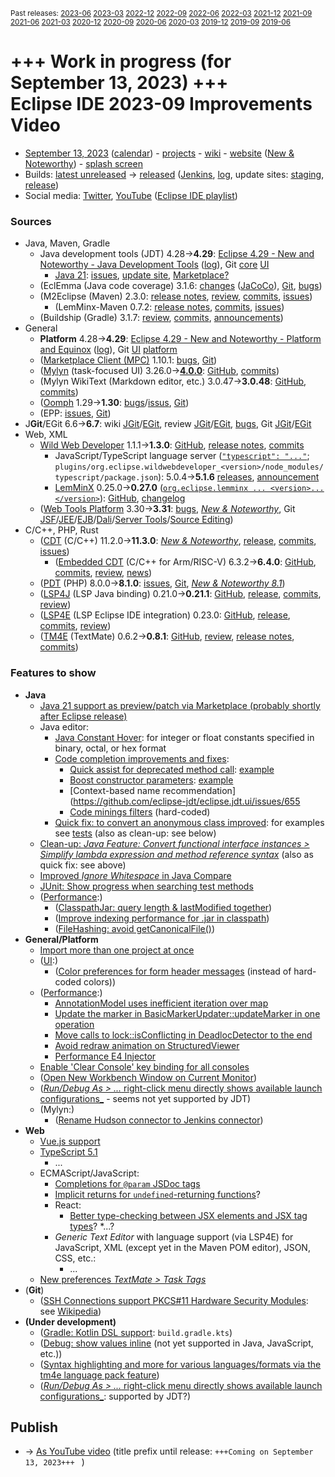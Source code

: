 <sup>Past releases:
[2023-06](https://github.com/howlger/Eclipse-IDE-improvements-videos/tree/2023-06)
[2023-03](https://github.com/howlger/Eclipse-IDE-improvements-videos/tree/2023-03)
[2022-12](https://github.com/howlger/Eclipse-IDE-improvements-videos/tree/2022-12)
[2022-09](https://github.com/howlger/Eclipse-IDE-improvements-videos/tree/2022-09)
[2022-06](https://github.com/howlger/Eclipse-IDE-improvements-videos/tree/2022-06)
[2022-03](https://github.com/howlger/Eclipse-IDE-improvements-videos/tree/2022-03)
[2021-12](https://github.com/howlger/Eclipse-IDE-improvements-videos/tree/2021-12)
[2021-09](https://github.com/howlger/Eclipse-IDE-improvements-videos/tree/2021-09)
[2021-06](https://github.com/howlger/Eclipse-IDE-improvements-videos/tree/2021-06)
[2021-03](https://github.com/howlger/Eclipse-IDE-improvements-videos/tree/2021-03)
[2020-12](https://github.com/howlger/Eclipse-IDE-improvements-videos/tree/2020-12)
[2020-09](https://github.com/howlger/Eclipse-IDE-improvements-videos/tree/2020-09)
[2020-06](https://github.com/howlger/Eclipse-IDE-improvements-videos/tree/2020-06)
[2020-03](https://github.com/howlger/Eclipse-IDE-improvements-videos/tree/2020-03)
[2019-12](https://github.com/howlger/Eclipse-IDE-improvements-videos/tree/2019-12)
[2019-09](https://github.com/howlger/Eclipse-IDE-improvements-videos/tree/2019-09)
[2019-06](https://github.com/howlger/Eclipse-IDE-improvements-videos/tree/2019-06)
</sup>

# +++ Work in progress (for September 13, 2023) +++<br>Eclipse IDE 2023-09 Improvements Video <!--[Eclipse IDE 2023-09 Improvements Video](https://youtu.be/OQe_hafeuz8)-->

* [September 13, 2023](https://calendar.google.com/calendar/event?eid=MGczMmNxbHZoMDJhYWNpdTdvYjZ1MjI4a20gZ2NoczdubTRudnBtODM3NDY5ZGRqOXRqbGtAZw&ctz=Europe/Berlin) ([calendar](https://calendar.google.com/calendar/embed?src=gchs7nm4nvpm837469ddj9tjlk@group.calendar.google.com&ctz=Europe/Berlin)) - [projects](https://projects.eclipse.org/releases/2023-09) - [wiki](https://wiki.eclipse.org/Category:SimRel-2023-09) - [website](https://eclipse.org/eclipseide/2023-09) ([New & Noteworthy](https://eclipse.org/eclipseide/2023-09/noteworthy)) - [splash screen](https://gitlab.eclipse.org/eclipsefdn/helpdesk/-/issues/2336)
* Builds: [latest unreleased](https://download.eclipse.org/technology/epp/staging/) → [released](https://download.eclipse.org/technology/epp/downloads/release/2023-09/) ([Jenkins](https://ci.eclipse.org/packaging/job/simrel.epp-tycho-build), [log](https://git.eclipse.org/c/simrel/org.eclipse.simrel.build.git/log/), update sites: [staging](https://download.eclipse.org/staging/2023-09), [release](http://download.eclipse.org/releases/2023-09))
* Social media: [Twitter](http://twitter.com/EclipseJavaIDE), [YouTube](https://www.youtube.com/user/EclipseFdn) ([Eclipse IDE playlist](https://www.youtube.com/playlist?list=PLy7t4z5SYNaSNjL60ofpwVhfA7mOF3Pgk))


### Sources

* Java, Maven, Gradle
    * Java development tools (JDT) 4.28→**4.29**: [Eclipse 4.29 - New and Noteworthy - Java Development Tools](https://www.eclipse.org/eclipse/news/4.29/jdt.php) ([log](https://github.com/eclipse-platform/www.eclipse.org-eclipse/commits/master/news/4.29/jdt.html)), Git [core](https://github.com/eclipse-jdt/eclipse.jdt.core/commits/master) [UI](https://github.com/eclipse-jdt/eclipse.jdt.ui/commits/master)
        * [Java 21](https://jdk.java.net/21/): [issues](https://github.com/eclipse-jdt/eclipse.jdt.core/milestone/33?closed=1), [update site](https://download.eclipse.org/eclipse/updates/4.29-P-builds/P20230720-0450/), [Marketplace?](https://marketplace.eclipse.org/search/site/Java%252021)
    * (EclEmma (Java code coverage) 3.1.6: [changes](https://www.eclemma.org/changes.html) ([JaCoCo](https://www.jacoco.org/jacoco/trunk/doc/changes.html)), [Git](https://github.com/eclipse/eclemma/commits/master), [bugs](https://bugs.eclipse.org/bugs/buglist.cgi?product=Eclemma&query_format=advanced&order=changeddate%20DESC))
    * (M2Eclipse (Maven) 2.3.0: [release notes](https://github.com/eclipse-m2e/m2e-core/blob/master/RELEASE_NOTES.md#230), [review](https://projects.eclipse.org/projects/technology.m2e/reviews/2.3.0-release-review), [commits](https://github.com/eclipse-m2e/m2e-core/compare/2.2.0...2.3.0), [issues](https://github.com/eclipse-m2e/m2e-core/issues?q=is%3Aissue+sort%3Aupdated-desc+is%3Aclosed))
        * (LemMinx-Maven 0.7.2: [release notes](https://github.com/eclipse/lemminx-maven/releases/tag/0.7.2), [commits](https://github.com/eclipse/lemminx-maven/compare/0.7.1...0.7.2), [issues](https://github.com/eclipse/lemminx-maven/issues?q=is%3Aissue+sort%3Aupdated-desc+is%3Aclosed))
    * (Buildship (Gradle) 3.1.7: [review](https://projects.eclipse.org/projects/tools.buildship/releases/3.1.7), [commits](https://github.com/eclipse/buildship/commits/master), [announcements](https://discuss.gradle.org/tag/buildship-release))
* General
    * **Platform** 4.28→**4.29**: [Eclipse 4.29 - New and Noteworthy - Platform and Equinox](https://www.eclipse.org/eclipse/news/4.29/platform.php) ([log](https://github.com/eclipse-platform/www.eclipse.org-eclipse/commits/master/news/4.29/platform.html)), Git [UI](https://github.com/eclipse-platform/eclipse.platform.ui/commits/master) [platform](https://github.com/eclipse-platform/eclipse.platform/commits/master)
    * ([Marketplace Client (MPC)](https://projects.eclipse.org/projects/technology.packaging.mpc) 1.10.1: [bugs](https://bugs.eclipse.org/bugs/buglist.cgi?product=MPC&query_format=advanced&order=changeddate%20DESC), [Git](https://git.eclipse.org/c/mpc/org.eclipse.epp.mpc.git/log/))
    * ([Mylyn](https://projects.eclipse.org/projects/tools.mylyn) (task-focused UI) 3.26.0→**[4.0.0](https://github.com/eclipse-mylyn/org.eclipse.mylyn/milestone/3?closed=1)**: [GitHub](https://github.com/eclipse-mylyn/org.eclipse.mylyn), [commits](https://github.com/eclipse-mylyn/org.eclipse.mylyn/commits/main))
    * (Mylyn WikiText (Markdown editor, etc.) 3.0.47→**3.0.48**: [GitHub](https://github.com/eclipse-mylyn/org.eclipse.mylyn.docs), [commits](https://github.com/eclipse-mylyn/org.eclipse.mylyn.docs/compare/wikitext.core-3.0.47...wikitext.core-3.0.48))
    * ([Oomph](https://projects.eclipse.org/projects/tools.oomph) 1.29→**1.30**: [bugs](https://bugs.eclipse.org/bugs/buglist.cgi?product=Oomph&query_format=advanced&order=changeddate%20DESC)/[issus](https://github.com/eclipse-oomph/oomph/issues?q=is%3Aissue+is%3Aclosed+sort%3Aupdated-desc), [Git](https://github.com/eclipse-oomph/oomph/commits/master))
    * (EPP: [issues](https://github.com/eclipse-packaging/packages/issues), [Git](https://github.com/eclipse-packaging/packages/commits/master))
* J**Git**/EGit 6.6→**6.7**: wiki [JGit](https://wiki.eclipse.org/JGit/New_and_Noteworthy/6.7)/[EGit](https://wiki.eclipse.org/EGit/New_and_Noteworthy/6.7), review [JGit](https://projects.eclipse.org/projects/technology.jgit/reviews/6.7.0-release-review)/[EGit](https://projects.eclipse.org/projects/technology.egit/reviews/6.7.0-release-review), [bugs](https://bugs.eclipse.org/bugs/buglist.cgi?product=EGit&product=JGit&query_format=advanced&order=changeddate%20DESC), Git [JGit](https://git.eclipse.org/c/jgit/jgit.git/log/)/[EGit](https://git.eclipse.org/c/egit/egit.git/log/)
* Web, XML
    * [Wild Web Developer](https://projects.eclipse.org/projects/tools.wildwebdeveloper) 1.1.1→**1.3.0**: [GitHub](https://github.com/eclipse/wildwebdeveloper), [release notes](https://github.com/eclipse/wildwebdeveloper/blob/master/RELEASE_NOTES.md#130), [commits](https://github.com/eclipse/wildwebdeveloper/compare/1.1.1...1.3.0)
        * JavaScript/TypeScript language server ([`"typescript": "..."`](https://github.com/eclipse/wildwebdeveloper/blob/master/org.eclipse.wildwebdeveloper/package.json#L5); `plugins/org.eclipse.wildwebdeveloper_<version>/node_modules/typescript/package.json`): 5.0.4→**5.1.6** [releases](https://github.com/microsoft/TypeScript/releases), [announcement](https://devblogs.microsoft.com/typescript/announcing-typescript-5-1)
        * [LemMinX](https://projects.eclipse.org/projects/technology.lemminx) 0.25.0→**0.27.0** ([`org.eclipse.lemminx ... <version>...</version>`](https://github.com/eclipse/wildwebdeveloper/blob/master/org.eclipse.wildwebdeveloper.xml/pom.xml#L40-L43)): [GitHub](https://github.com/eclipse/lemminx), [changelog](https://github.com/eclipse/lemminx/blob/main/CHANGELOG.md#0270-august-3-2023)
    * ([Web Tools Platform](https://projects.eclipse.org/projects/webtools) 3.30→**3.31**: [bugs](https://bugs.eclipse.org/bugs/report.cgi?x_axis_field=bug_status&y_axis_field=product&query_format=report-table&classification=WebTools&target_milestone=3.31&format=table&action=wrap), [_New & Noteworthy_](https://www.eclipse.org/webtools/releases/3.31/NewAndNoteworthy/), Git [JSF](https://git.eclipse.org/c/jsf/webtools.jsf.git/log/)/[JEE](https://git.eclipse.org/c/jeetools/webtools.javaee.git/log/)/[EJB](https://git.eclipse.org/c/jeetools/webtools.ejb.git/log/)/[Dali](https://git.eclipse.org/c/dali/webtools.dali.git/log/)/[Server Tools](https://git.eclipse.org/c/servertools/webtools.servertools.git/log/)/[Source Editing](https://git.eclipse.org/c/sourceediting/webtools.sourceediting.git/log/))
* C/C++, PHP, Rust
    * ([CDT](https://projects.eclipse.org/projects/tools.cdt) (C/C++) 11.2.0→**11.3.0**: [_New & Noteworthy_](https://github.com/eclipse-cdt/cdt/blob/main/NewAndNoteworthy/CDT-11.3.md), [release](https://github.com/eclipse-cdt/cdt/releases/tag/CDT_11_3_0), [commits](https://github.com/eclipse-cdt/cdt/compare/CDT_11_2_0...CDT_11_3_0), [issues](https://github.com/eclipse-cdt/cdt/issues?q=is%3Aissue+sort%3Aupdated-desc))
        * ([Embedded CDT](https://projects.eclipse.org/projects/iot.embed-cdt) (C/C++ for Arm/RISC-V) 6.3.2→**6.4.0**: [GitHub](https://github.com/eclipse-embed-cdt/eclipse-plugins), [commits](https://github.com/eclipse-embed-cdt/eclipse-plugins/compare/v6.3.1...v6.3.2), [review](https://projects.eclipse.org/projects/iot.embed-cdt/reviews/6.4.0-release-review), [news](https://eclipse-embed-cdt.github.io/news/))
    * ([PDT](https://projects.eclipse.org/projects/tools.pdt) (PHP) 8.0.0→**8.1.0**: [issues](https://github.com/eclipse/pdt/issues?q=is%3Aissue+sort%3Aupdated-asc), [Git](https://github.com/eclipse/pdt/commits/master), [_New & Noteworthy 8.1_](https://github.com/eclipse-pdt/pdt/wiki/NewIn81))
    * ([LSP4J](https://projects.eclipse.org/projects/technology.lsp4j) (LSP Java binding) 0.21.0→**0.21.1**: [GitHub](https://github.com/eclipse/lsp4j), [release](https://github.com/eclipse/lsp4j/releases/tag/v0.21.1), [commits](https://github.com/eclipse/lsp4j/compare/v0.21.0...v0.21.1), [review](https://projects.eclipse.org/projects/technology.lsp4j))
    * ([LSP4E](https://projects.eclipse.org/projects/technology.lsp4e) (LSP Eclipse IDE integration) 0.23.0: [GitHub](https://github.com/eclipse/lsp4e), [release](https://github.com/eclipse/lsp4e/releases/tag/0.23.0), [commits](https://github.com/eclipse/lsp4e/compare/0.21.0...0.23.0), [review](https://projects.eclipse.org/projects/technology.lsp4e/releases/0.23.0))
    * ([TM4E](https://projects.eclipse.org/projects/technology.tm4e) (TextMate) 0.6.2→**0.8.1**: [GitHub](https://github.com/eclipse/tm4e), [review](https://projects.eclipse.org/projects/technology.tm4e/reviews/0.8.1-release-review), [release notes](https://github.com/eclipse/tm4e/blob/main/RELEASE_NOTES.md#081), [commits](https://github.com/eclipse/tm4e/compare/0.6.2...0.8.1))


### Features to show

* **Java <!--[📽️](https://youtu.be/OQe_hafeuz8?t=17)-->**
    * [Java 21 support as preview/patch via Marketplace (probably shortly after Eclipse release)](https://marketplace.eclipse.org/search/site/Java%252021)
    * Java editor:
        * [Java Constant Hover](https://eclipse.dev/eclipse/news/4.29/jdt.php#java-constant-hover): for integer or float constants specified in binary, octal, or hex format
        * [Code completion improvements and fixes](https://github.com/search?utf8=%E2%9C%93&q=assist+OR+completion+OR+codecompletion+OR+intellisense+org%3Aeclipse-jdt+committer-date%3A2023-06-05..2023-09-10&s=committer-date&o=desc&type=Commits):
            * [Quick assist for deprecated method call](https://github.com/eclipse-jdt/eclipse.jdt.ui/pull/704): [example](https://github.com/eclipse-jdt/eclipse.jdt.ui/issues/687)
            * [Boost constructor parameters](https://github.com/eclipse-jdt/eclipse.jdt.core/pull/1103): [example](https://github.com/eclipse-jdt/eclipse.jdt.core/issues/1102)
            * [Context-based name recommendation](https://github.com/eclipse-jdt/eclipse.jdt.ui/issues/655
            * [Code minings filters](https://github.com/eclipse-jdt/eclipse.jdt.ui/issues/457) (hard-coded)
        * [Quick fix: to convert an anonymous class improved](https://eclipse.dev/eclipse/news/4.29/jdt.php#lambda-cleanup-improvements): for examples see [tests](https://github.com/eclipse-jdt/eclipse.jdt.ui/pull/635/files#diff-b96d632fbc4a0ba97e97e168596307eb575e908d4c49873aac5b0893aebc60a4) (also as clean-up: see below)
    * [Clean-up: _Java Feature: Convert functional interface instances > Simplify lambda expression and method reference syntax_](https://eclipse.dev/eclipse/news/4.29/jdt.php#lambda-cleanup-improvements) (also as quick fix: see above)
    * [Improved _Ignore Whitespace_ in Java Compare](https://eclipse.dev/eclipse/news/4.29/jdt.php#ignoreWhitespace)
    * [JUnit: Show progress when searching test methods](https://eclipse.dev/eclipse/news/4.29/jdt.php#junit-search-progress)
    * ([Performance](https://github.com/search?utf8=%E2%9C%93&q=performance+OR+speed+OR+faster+org%3Aeclipse-jdt+committer-date%3A2023-06-05..2023-09-10&s=committer-date&o=desc&type=Commits):)
        * ([ClasspathJar: query length & lastModified together](https://github.com/eclipse-jdt/eclipse.jdt.core/pull/1246))
        * ([Improve indexing performance for .jar in classpath](https://github.com/eclipse-jdt/eclipse.jdt.core/pull/299))
        * ([FileHashing: avoid getCanonicalFile()](https://github.com/eclipse-jdt/eclipse.jdt.debug/commit/3f0dd5c661dfe1b017c5f8bdcff39ca9f8b5af44))
* **General/Platform<!--[📽️](https://youtu.be/OQe_hafeuz8?t=462)-->**
    * [Import more than one project at once](https://github.com/eclipse-platform/eclipse.platform/issues/226)
    * ([UI](https://github.com/search?utf8=%E2%9C%93&q=dark+OR+light+OR+theme+OR+layout+org%3Aeclipse-platform+org%3Aeclipse-jdt+committer-date%3A2023-06-05..2023-09-10&s=committer-date&type=Commits):)
        * ([Color preferences for form header messages](https://github.com/eclipse-platform/eclipse.platform.ui/issues/938) (instead of hard-coded colors))
    * ([Performance](https://github.com/search?utf8=%E2%9C%93&q=performance+OR+speed+OR+fast+OR+faster+OR+slow+org%3Aeclipse-platform+committer-date%3A2023-06-05..2023-09-10&s=committer-date&o=desc&type=Commits):)
        * [AnnotationModel uses inefficient iteration over map](https://github.com/eclipse-platform/eclipse.platform.ui/issues/892)
        * [Update the marker in BasicMarkerUpdater::updateMarker in one operation](https://github.com/eclipse-platform/eclipse.platform.ui/commit/7da51e78950bfec17f05361f7d64cd817eb5b72c)
        * [Move calls to lock::isConflicting in DeadlocDetector to the end](https://github.com/eclipse-platform/eclipse.platform/commit/cebe637f94a94480c00b24f29d460ec163ba973c)
        * [Avoid redraw animation on StructuredViewer](https://github.com/eclipse-platform/eclipse.platform.ui/commit/3b9c02c4e1f8364bfb05f66fc5d046ab4d2ff8a2)
        * [Performance E4 Injector](https://github.com/eclipse-platform/eclipse.platform/pull/577)
    * [Enable 'Clear Console' key binding for all consoles](https://github.com/eclipse-platform/eclipse.platform/commit/78d2a8cc4955dce7be05966d7c18bb20b6931fdd)
    * ([Open New Workbench Window on Current Monitor](https://eclipse.dev/eclipse/news/4.29/platform.php#open-new-workbench-window-on-current-monitor))
    * ([_Run/Debug As > ..._ right-click menu directly shows available launch configurations_](https://www.eclipse.org/eclipse/news/4.28/platform.php#launch-debug-shortcuts-expanded) - seems not yet supported by JDT)
    * (Mylyn:)
        * ([Rename Hudson connector to Jenkins connector](https://github.com/eclipse-mylyn/org.eclipse.mylyn/issues/63))
* **Web<!--[📽️](https://youtu.be/OQe_hafeuz8?t=366)-->**
    * [Vue.js support](https://github.com/eclipse-wildwebdeveloper/wildwebdeveloper/issues/83)
    * [TypeScript 5.1](https://devblogs.microsoft.com/typescript/announcing-typescript-5-1)
        * ...
    * ECMAScript/JavaScript:
        * [Completions for `@param` JSDoc tags](https://devblogs.microsoft.com/typescript/announcing-typescript-5-1/#snippet-completions-for-param-jsdoc-tags)
        * [Implicit returns for `undefined`-returning functions](https://devblogs.microsoft.com/typescript/announcing-typescript-5-1/#easier-implicit-returns-for-undefined-returning-functions)?
        * React:
            * [Better type-checking between JSX elements and JSX tag types](https://devblogs.microsoft.com/typescript/announcing-typescript-5-1/#decoupled-type-checking-between-jsx-elements-and-jsx-tag-types)?
            *...?
        * _Generic Text Editor_ with language support (via LSP4E) for JavaScript, XML (except yet in the Maven POM editor), JSON, CSS, etc.:
            * ...
    * [New preferences _TextMate > Task Tags_](https://github.com/eclipse/tm4e/commit/75adb76aec66a1eed1f5131c54bab87ceda30844)
* (**Git<!--[📽️](https://youtu.be/OQe_hafeuz8?t=000)-->**)
    * ([SSH Connections support PKCS#11 Hardware Security Modules](https://wiki.eclipse.org/EGit/New_and_Noteworthy/6.7#SSH_Connections_support_PKCS.2311_Hardware_Security_Modules): see [Wikipedia](https://en.wikipedia.org/wiki/PKCS_11))
* **(Under development)**
    * ([Gradle: Kotlin DSL support](https://github.com/eclipse/buildship/pull/1259): `build.gradle.kts`)
    * ([Debug: show values inline](https://www.eclipse.org/eclipse/news/4.23/platform.php#inline-debug-values) (not yet supported in Java, JavaScript, etc.))
    * ([Syntax highlighting and more for various languages/formats via the tm4e language pack feature](https://github.com/eclipse/tm4e/pull/374))
    * ([_Run/Debug As > ..._ right-click menu directly shows available launch configurations_](https://www.eclipse.org/eclipse/news/4.28/platform.php#launch-debug-shortcuts-expanded): supported by JDT?)

## Publish
* → [As YouTube video](https://www.youtube.com/playlist?list=PLnh_8hTD4yvnhXSttuewEKgKkmlIj_ND-) (title prefix until release: `+++Coming on September 13, 2023+++ ` )
